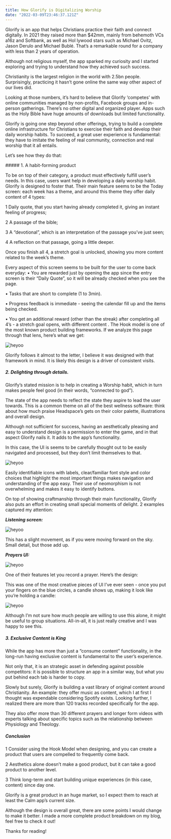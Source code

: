 ```yaml
---
title: How Glorify is Digitalizing Worship
date: "2022-03-09T23:46:37.121Z"
---
```


Glorify is an app that helps Christians practice their faith and connect digitally. In 2021 they raised more than $42mm, mainly from behemoth VCs a16z and Softbank, as well as Hol lywood stars such as Michael Ovitz, Jason Derulo and Michael Bublé. That’s a remarkable round for a company with less than 2 years of operation.

Although not religious myself, the app sparked my curiosity and I started exploring and trying to understand how they achieved such success.

Christianity is the largest religion in the world with 2.5bn people. Surprisingly, practicing it hasn’t gone online the same way other aspect of our lives did. 

Looking at those numbers, it’s hard to believe that Glorify ‘competes’ with online communities managed by non-profits, Facebook groups and in-person gatherings. There’s no other digital and organized player. Apps such as the Holy Bible have huge amounts of downloads but limited functionality. 

Glorify is going one step beyond other offerings, trying to build a complete online infrastructure for Christians to exercise their faith and develop their daily worship habits. To succeed, a great user experience is fundamental: they have to imitate the feeling of real community, connection and real worship that it all entails. 

Let’s see how they do that:

<Slider/>
##### 1.  A habit-forming product

To be on top of their category, a product must effectively fulfill user’s needs. In this case, users want help in developing a daily worship habit. Glorify is designed to foster that.
Their main feature seems to be the Today screen: each week has a theme, and around this theme they offer daily content of 4 types:

1 Daily quote, that you start having already completed it, giving an instant feeling of progress;

2 	A passage of the bible;

3	A “devotional”, which is an interpretation of the passage you’ve just seen;

4	A reflection on that passage, going a little deeper.

Once you finish all 4, a stretch goal is unlocked, showing you more content related to the week’s theme.

Every aspect of this screen seems to be built for the user to come back everyday:
•	You are rewarded just by opening the app since the entry screen is their “Daily Quote”, so it will be already checked when you see the page.

•	Tasks that are short to complete (1 to 3min).

•	Progress feedback is immediate - seeing the calendar fill up and the items being checked.

•	You get an additional reward (other than the streak) after completing all 4’s - a stretch goal opens, with different content
.
The Hook model is one of the most known product building frameworks. If we analyze this page through that lens, here’s what we get:

![heyoo](./1glory.png)

Glorify follows it almost to the letter, I believe it was designed with that framework in mind. It is likely this design is a driver of consistent visits.

##### 2. Delighting through details.

Glorify’s stated mission is to help in creating a Worship habit, which in turn makes people feel good (in their words, “connected to god”). 

The state of the app needs to reflect the state they aspire to lead the user towards. This is a common theme on all of the best wellness software: think about how much praise Headspace’s gets on their color palette, illustrations and overall design. 

Although not sufficient for success, having an aesthetically pleasing and easy to understand design is a permission to enter the game, and in that aspect Glorify nails it. It adds to the app’s functionality.

In this case, the UI is seems to be carefully thought out to be easily navigated and processed, but they don’t limit themselves to that.

![heyoo](./2glory.png)

Easily identifiable icons with labels, clear/familiar font style and color choices that highlight the most important things makes navigation and understanding of the app easy. Their use of neomorphism is not overwhelming and makes it easy to identify buttons. 

On top of showing craftmanship through their main functionality, Glorify also puts an effort in creating small special moments of delight. 2 examples captured my attention:

***Listening screen:*** 

![heyoo](./3glory.png)

This has a slight movement, as if you were moving forward on the sky. Small detail, but those add up.

***Prayers UI:***

![heyoo](./4glory.png)

One of their features let you record a prayer. Here’s the design:

This was one of the most creative pieces of UI I’ve ever seen - once you put your fingers on the blue circles, a candle shows up, making it look like you’re holding a candle: 

![heyoo](./5glory.png)

Although I’m not sure how much people are willing to use this alone, it might be useful to group situations. All-in-all, it is just really creative and I was happy to see this. 

##### 3. **Exclusive Content is King**

While the app has more than just a “consume content” functionality, in the long-run having exclusive content is fundamental to the user’s experience. 

Not only that, it is an strategic asset in defending against possible competitors: it is possible to structure an app in a similar way, but what you put behind each tab is harder to copy. 

Slowly but surely, Glorify is building a vast library of original content around Christianity. An example: they offer music as content, which I at first I thought was expendable considering Spotify exists. Looking further, I realized there are more than 120 tracks recorded specifically for the app. 

They also offer more than 30 different prayers and longer form videos with experts talking about specific topics such as the relationship between Physiology and Theology. 


##### **Conclusion**

1 Consider using the Hook Model when designing, and you can create a product that users are compelled to frequently come back. 

2 Aesthetics alone doesn’t make a good product, but it can take a good product to another level.

3 Think long-term and start building unique experiences (in this case, content) since day one. 


Glorify is a great product in an huge market, so I expect them to reach at least the Calm app’s current size. 

Although the design is overall great, there are some points I would change to make it better. I made a more complete product breakdown on my blog, feel free to check it out!

Thanks for reading!